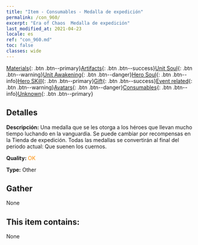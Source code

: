 ```yaml
---
title: "Item - Consumables - Medalla de expedición"
permalink: /con_960/
excerpt: "Era of Chaos  Medalla de expedición"
last_modified_at: 2021-04-23
locale: es
ref: "con_960.md"
toc: false
classes: wide
---
```

 [Materials](/ItemsES/){: .btn .btn--primary}[Artifacts](/ItemsES/Artifacts/){: .btn .btn--success}[Unit Soul](/ItemsES/UnitSoul/){: .btn .btn--warning}[Unit Awakening](/ItemsES/UnitAwakening/){: .btn .btn--danger}[Hero Soul](/ItemsES/HeroSoul/){: .btn .btn--info}[Hero SKill](/ItemsES/HeroSkill/){: .btn .btn--primary}[Gift](/ItemsES/Gift/){: .btn .btn--success}[Event related](/ItemsES/Events/){: .btn .btn--warning}[Avatars](/ItemsES/Avatars/){: .btn .btn--danger}[Consumables](/ItemsES/Consumables/){: .btn .btn--info}[Unknown](/ItemsES/Unknown/){: .btn .btn--primary}

## Detalles
 **Descripción:** Una medalla que se les otorga a los héroes que llevan mucho tiempo luchando en la vanguardia. Se puede cambiar por recompensas en la Tienda de expedición. Todas las medallas se convertirán al final del periodo actual: Que suenen los cuernos.

 **Quality:** <span style="color: #FF8C00">OK</span>

 **Type:** Other

## Gather

  None

## This item contains:

  None

